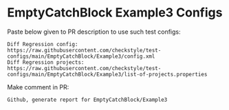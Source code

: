 # EmptyCatchBlock Example3 Configs
Paste below given to PR description to use such test configs:
```
Diff Regression config: https://raw.githubusercontent.com/checkstyle/test-configs/main/EmptyCatchBlock/Example3/config.xml
Diff Regression projects: https://raw.githubusercontent.com/checkstyle/test-configs/main/EmptyCatchBlock/Example3/list-of-projects.properties
```
Make comment in PR:
```
Github, generate report for EmptyCatchBlock/Example3
```
